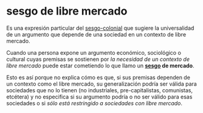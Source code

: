 # sesgo de libre mercado

Es una expresión particular del [sesgo-colonial](sesgo-colonial.md) que sugiere la universalidad de un argumento que depende de una sociedad en un contexto de libre mercado.

Cuando una persona expone un argumento económico, sociológico o cultural cuyas premisas se sostienen por *la necesidad de un contexto de libre mercado* puede estar cometiendo lo que llamo un **[sesgo](sesgo.md) de mercado**.

Esto es así porque no explica cómo es que, si sus premisas dependen de un contexto como el libre mercado, su generalización podría ser válida para sociedades que no lo tienen (no industriales, pre-capitalistas, comunistas, etcétera) y no especifica si su argumento podría o no ser válido para esas sociedades o si *sólo está restringido a sociedades con libre mercado*.
